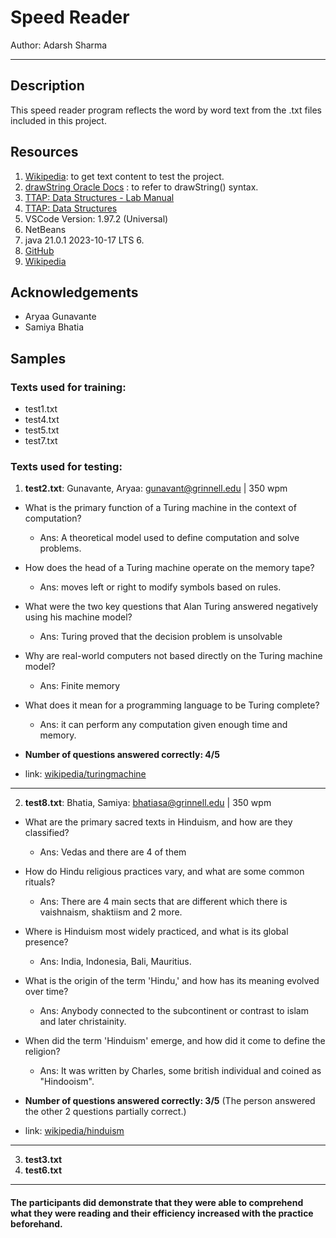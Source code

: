 # Speed Reader

Author: Adarsh Sharma

---

## Description

This speed reader program reflects the word by word text from the .txt files included in this project.

## Resources

1. [Wikipedia](https://www.wikipedia.org/): to get text content to test the project.
2. [drawString Oracle Docs](https://docs.oracle.com) : to refer to drawString() syntax.
3. [TTAP: Data Structures - Lab Manual](https://osera.cs.grinnell.edu/ttap/data-structures-labs/the-worlds-best-internship.html)
4. [TTAP: Data Structures](https://osera.cs.grinnell.edu/ttap/data-structures/)
5. VSCode Version: 1.97.2 (Universal)
6. NetBeans
7. java 21.0.1 2023-10-17 LTS 6.
8. [GitHub](https://github.com)
9. [Wikipedia](https://en.wikipedia.org/)

## Acknowledgements

- Aryaa Gunavante
- Samiya Bhatia

## Samples

### Texts used for training:

- test1.txt
- test4.txt
- test5.txt
- test7.txt

### Texts used for testing:

1. **test2.txt**: Gunavante, Aryaa: gunavant@grinnell.edu | 350 wpm

- What is the primary function of a Turing machine in the context of computation?
  - Ans: A theoretical model used to define computation and solve problems.
- How does the head of a Turing machine operate on the memory tape?
  - Ans: moves left or right to modify symbols based on rules.
- What were the two key questions that Alan Turing answered negatively using his machine model?

  - Ans: Turing proved that the decision problem is unsolvable

- Why are real-world computers not based directly on the Turing machine model?

  - Ans: Finite memory

- What does it mean for a programming language to be Turing complete?

  - Ans: it can perform any computation given enough time and memory.

- **Number of questions answered correctly: 4/5**

- link: [wikipedia/turingmachine](https://en.wikipedia.org/wiki/Turing_machine)

---

2. **test8.txt**: Bhatia, Samiya: bhatiasa@grinnell.edu | 350 wpm

- What are the primary sacred texts in Hinduism, and how are they classified?
  - Ans: Vedas and there are 4 of them
- How do Hindu religious practices vary, and what are some common rituals?
  - Ans: There are 4 main sects that are different which there is vaishnaism, shaktiism and 2 more.
- Where is Hinduism most widely practiced, and what is its global presence?
  - Ans: India, Indonesia, Bali, Mauritius.
- What is the origin of the term 'Hindu,' and how has its meaning evolved over time?
  - Ans: Anybody connected to the subcontinent or contrast to islam and later christainity.
- When did the term 'Hinduism' emerge, and how did it come to define the religion?

  - Ans: It was written by Charles, some british individual and coined as "Hindooism".

- **Number of questions answered correctly: 3/5** (The person answered the other 2 questions partially correct.)

- link: [wikipedia/hinduism](https://en.wikipedia.org/wiki/Hinduism)

---

3. **test3.txt**
4. **test6.txt**

---

#### The participants did demonstrate that they were able to comprehend what they were reading and their efficiency increased with the practice beforehand.
